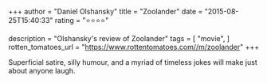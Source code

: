 +++
author = "Daniel Olshansky"
title = "Zoolander"
date = "2015-08-25T15:40:33"
rating = "⭐⭐⭐⭐"

description = "Olshansky's review of Zoolander"
tags = [
    "movie",
]
rotten_tomatoes_url = "https://www.rottentomatoes.com//m/zoolander"
+++

Superficial satire, silly humour, and a myriad of timeless jokes will make  just about anyone laugh.
